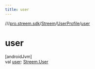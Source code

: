 ```yaml
---
title: user
---
```

//[<root>](../../../../index.html)/[pro.streem.sdk](../../index.html)/[Streem](../index.html)/[UserProfile](index.html)/[user](user.html)



# user



[androidJvm]\
val [user](user.html): [Streem.User](../-user/index.html)




